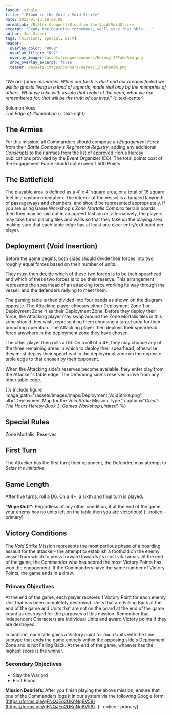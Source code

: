 ```yaml
---
layout: single
title: "_Blood in the Void_: Void Strike"
date: 2023-01-13 19:00:00
permalink: /Bitter-Conquest/Blood-in-the-Void/VoidStrike
excerpt: "Ready the Boarding torpedoes, we'll take that ship ..." 
author: Joe Glaser
tags: [missions, special, BITV]
header:
  overlay_color: "#000"
  overlay_filter: "0.2"
  overlay_image: /assets/images/banners/Heresy_IFTakeAim.png
  show_overlay_excerpt: false
  teaser: /assets/images/banners/Heresy_IFTakeAim.png
---
```


*"We are future memories. When our flesh is dust and our dreams faded we will be ghosts living in a land of legends, made real only by the memories of others. What we take with us into that realm of the dead, what we are remembered for, that will be the truth of our lives."*
{: .text-center}

Solomon Voss<br> _The Edge of Illumination_
{: .text-right}

## The Armies

For this mission, all Commanders should compose an *Engagement Force* from their *Battle Company's Regimental Registry*, adding any additional *Conscripts* to their armies from the list of approved Horus Heresy publications provided by the Event Organizer (EO). The total points cost of the Engagement Force should not exceed 1,500 Points.

## The Battlefield

The playable area is defined as a 4' x 4' square area, or a total of 16 square feet in a custom orientation. The interior of the vessel is a tangled labyrinth of passageways and chambers, and should be represented appropriately. If you are using Game Workshop's _Zone Mortalis Complex_ terrain boards, then they may be laid out in an agreed fashion or, alternatively, the players may take turns placing tiles and walls so that they take up the playing area, making sure that each table edge has at least one clear entry/exit point per player.

## Deployment (Void Insertion)

Before the game begins, both sides should divide their forces into two roughly equal forces based on their number of units. 

They must then decide which of these two forces is to be their spearhead and which of these two forces is to be their reserve. This arrangement represents the spearhead of an attacking force working its way through the vessel, and the defenders rallying to meet them. 

The gaming table is then divided into four bands as shown on the diagram opposite. The Attacking player chooses either Deployment Zone 1 or Deployment Zone 4 as their Deployment Zone. Before they deploy their force, the Attacking player may swap around the Zone Mortalis tiles in this zone should they wish, representing them choosing a target area for their breaching operation. The Attacking player then deploys their spearhead force anywhere in the deployment zone they have chosen. 

The other player then rolls a D6. On a roll of a 4+, they may choose any of the three remaining areas in which to deploy their spearhead, otherwise they must deploy their spearhead in the deployment zone on the opposite table edge to that chosen by their opponent. 

When the Attacking side's reserves become available, they enter play from the Attacker's table edge. The Defending side's reserves arrive from any other table edge. 


{% include figure image_path="/assets/images/maps/Deployment_VoidStrike.png" alt="Deployment Map for the _Void Strike_ Mission Type." caption="*Credit: The Hours Heresy Book 3, Games Workshop Limited*" %}

## Special Rules

Zone Mortalis, Reserves

## First Turn

The Attacker has the first turn; their opponent, the Defender, may attempt to *Seize the Initiative*.

## Game Length

After five turns, roll a D6. On a 4+, a sixth and final turn is played.

**"Wipe Out!":** Regardless of any other condition, if at the end of the game your enemy has no units left on the table then you are victorious!
{: .notice--primary}

## Victory Conditions

The _Void Strike_ Mission represents the most perilous phase of a boarding assault for the attacker- the attempt to establish a foothold on the enemy vessel from which to press forward towards its most vital areas.  At the end of the game, the Commander who has scored the most Victory Points has won the engagement. If the Commanders have the same number of Victory Points, the game ends in a draw.

### Primary Objectives

At the end of the game, each player receives 1 Victory Point for each enemy Unit that has been completely destroyed. Units that are Falling Back at the end of the game and Units that are not on the board at the end of the game count as destroyed for the purposes of this mission. Remember that Independent Characters are individual Units and award Victory points if they are destroyed. 

In addition, each side gains a Victory point for each Units with the Line subtype that ends the game entirely within the opposing side's Deployment Zone and is not Falling Back. At the end of the game, whoever has the highest score is the winner. 

### Secondary Objectives

- Slay the Warlord
- First Blood

**Mission Debriefs:** After you finish playing the above mission, ensure that one of the Commanders logs it in our system via the following Google form: [https://forms.gle/gFNQJEq2UKnNqBV58](https://forms.gle/gFNQJEq2UKnNqBV58).
{: .notice--primary}